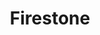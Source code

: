 ---
title: "Firestone"
url: /houston/firestone-west-sam-houston-parkway-north/
shop: Autowerkstatt
---